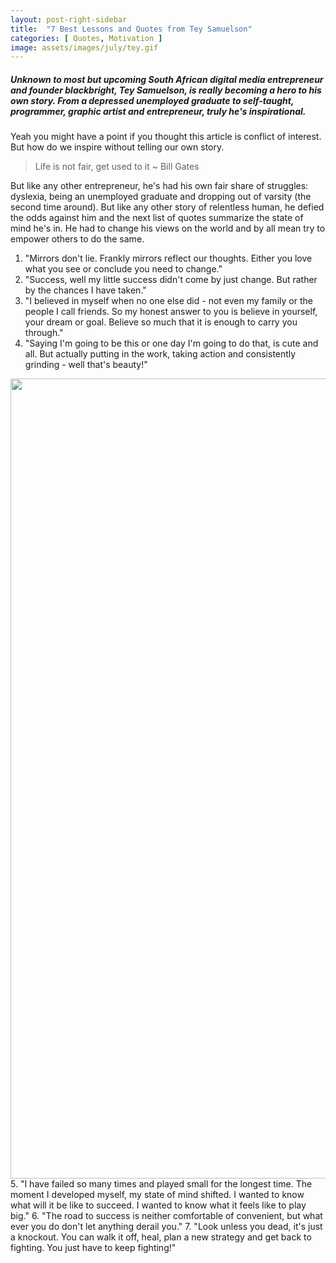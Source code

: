 ```yaml
---
layout: post-right-sidebar
title:  "7 Best Lessons and Quotes from Tey Samuelson"
categories: [ Quotes, Motivation ]
image: assets/images/july/tey.gif
---
```


##### Unknown to most but upcoming South African digital media entrepreneur and founder blackbright, Tey Samuelson, is really becoming a hero to his own story. From a depressed unemployed graduate to self-taught, programmer, graphic artist and entrepreneur, truly he's inspirational.
Yeah you might have a point if you thought this article is conflict of interest. But how do we inspire without telling our own story.

> Life is not fair, get used to it ~ Bill Gates

But like any other entrepreneur, he's had his own fair share of struggles: dyslexia, being an unemployed graduate and dropping out of varsity (the second time around). But like any other story of relentless human, he defied the odds against him and the next list of quotes summarize the state of mind he's in. He had to change his views on the world and by all mean try to empower others to do the same.

1. "Mirrors don't lie. Frankly mirrors reflect our thoughts. Either you love what you see or conclude you need to change."
2. "Success, well my little success didn't come by just change. But rather by the chances I have taken."
3. "I believed in myself when no one else did - not even my family or the people I call friends. So my honest answer to you is believe in yourself, your dream or goal. Believe so much that it is enough to carry you through."
4. "Saying I'm going to be this or one day I'm going to do that, is cute and all. But actually putting in the work, taking action and consistently grinding - well that's beauty!"
<a href="https://www.mb102.com/lnk.asp?o=13684&c=128192&a=327275&l=14396">
<IMG SRC="https://www.mb102.com/getimage.asp?a=327275&m=5723&o=13684&i=128192.dat" width=960 height=1280 border=0>
</a>
5. "I have failed so many times and played small for the longest time. The moment I developed myself, my state of mind shifted. I wanted to know what will it be like to succeed. I wanted to know what it feels like to play big."
6. "The road to success is neither comfortable of convenient, but what ever you do don't let anything derail you."
7. "Look unless you dead, it's just a knockout. You can walk it off, heal, plan a new strategy and get back to fighting. You just have to keep fighting!"
